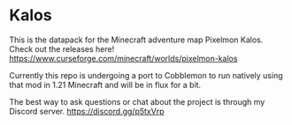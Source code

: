 # Kalos
This is the datapack for the Minecraft adventure map Pixelmon Kalos. Check out the releases here!
https://www.curseforge.com/minecraft/worlds/pixelmon-kalos

Currently this repo is undergoing a port to Cobblemon to run natively using that mod in 1.21 Minecraft and will be in flux for a bit.

The best way to ask questions or chat about the project is through my Discord server. https://discord.gg/p5txVrp
